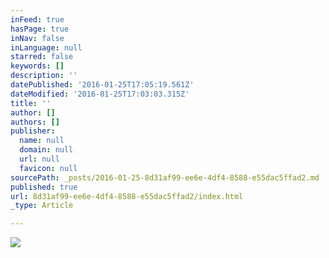 ```yaml
---
inFeed: true
hasPage: true
inNav: false
inLanguage: null
starred: false
keywords: []
description: ''
datePublished: '2016-01-25T17:05:19.561Z'
dateModified: '2016-01-25T17:03:03.315Z'
title: ''
author: []
authors: []
publisher:
  name: null
  domain: null
  url: null
  favicon: null
sourcePath: _posts/2016-01-25-8d31af99-ee6e-4df4-8588-e55dac5ffad2.md
published: true
url: 8d31af99-ee6e-4df4-8588-e55dac5ffad2/index.html
_type: Article

---
```

![](https://the-grid-user-content.s3-us-west-2.amazonaws.com/2b515676-a3a6-40aa-92e4-3b48a044d3a0.jpg)